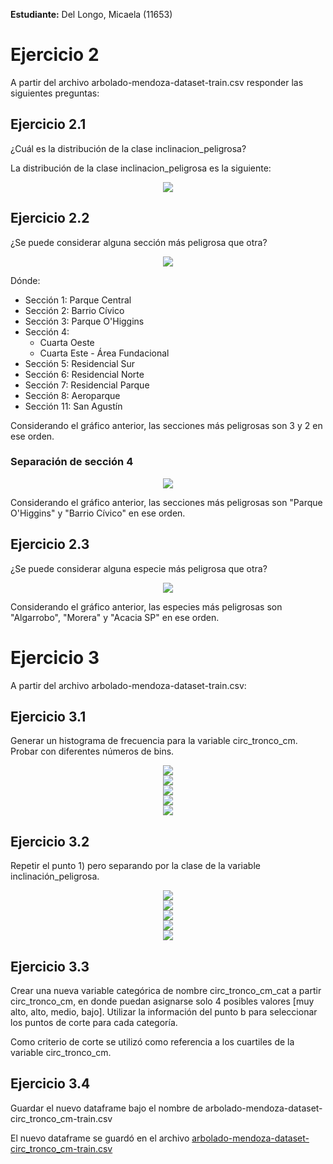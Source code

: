 **Estudiante:** Del Longo, Micaela (11653)

# Ejercicio 2
A partir del archivo arbolado-mendoza-dataset-train.csv responder las siguientes preguntas:

## Ejercicio 2.1
¿Cuál es la distribución de la clase inclinacion_peligrosa?

La distribución de la clase inclinacion_peligrosa es la siguiente:

<div align="center">
    <img src="pics/2_1_distribucion_inclinacion_peligrosa.png"/>
</div>

## Ejercicio 2.2
¿Se puede considerar alguna sección más peligrosa que otra?

<div align="center">
    <img src="pics/2_2_peligrosidad_secciones.png"/>
</div>

Dónde:
- Sección 1: Parque Central
- Sección 2: Barrio Cívico
- Sección 3: Parque O'Higgins
- Sección 4: 
  - Cuarta Oeste
  - Cuarta Este - Área Fundacional
- Sección 5: Residencial Sur
- Sección 6: Residencial Norte
- Sección 7: Residencial Parque
- Sección 8: Aeroparque
- Sección 11: San Agustín

Considerando el gráfico anterior, las secciones más peligrosas son 3 y 2 en ese orden.

### Separación de sección 4

<div align="center">
    <img src="pics/2_2_peligrosidad_nombre_secciones.png"/>
</div>

Considerando el gráfico anterior, las secciones más peligrosas son "Parque O'Higgins" y "Barrio Cívico" en ese orden.

## Ejercicio 2.3
¿Se puede considerar alguna especie más peligrosa que otra?

<div align="center">
    <img src="pics/2_3_peligrosidad_especies.png"/>
</div>

Considerando el gráfico anterior, las especies más peligrosas son "Algarrobo", "Morera" y "Acacia SP" en ese orden.

# Ejercicio 3

A partir del archivo arbolado-mendoza-dataset-train.csv:

## Ejercicio 3.1
Generar un histograma de frecuencia para la variable circ_tronco_cm. Probar con diferentes números de bins.

<div align="center">
    <img src="pics/3_1_histograma_circ_tronco_bins_10.png"/>
</div>

<div align="center">
    <img src="pics/3_1_histograma_circ_tronco_bins_20.png"/>
</div>

<div align="center">
    <img src="pics/3_1_histograma_circ_tronco_bins_30.png"/>
</div>

<div align="center">
    <img src="pics/3_1_histograma_circ_tronco_bins_40.png"/>
</div>

<div align="center">
    <img src="pics/3_1_histograma_circ_tronco_bins_50.png"/>
</div>

## Ejercicio 3.2
Repetir el punto 1) pero separando por la clase de la variable inclinación_peligrosa.

<div align="center">
    <img src="pics/3_2_histograma_circ_tronco_separado_por_inclinacion_bins_10.png"/>
</div>

<div align="center">
    <img src="pics/3_2_histograma_circ_tronco_separado_por_inclinacion_bins_20.png"/>
</div>

<div align="center">
    <img src="pics/3_2_histograma_circ_tronco_separado_por_inclinacion_bins_30.png"/>
</div>

<div align="center">
    <img src="pics/3_2_histograma_circ_tronco_separado_por_inclinacion_bins_40.png"/>
</div>

<div align="center">
    <img src="pics/3_2_histograma_circ_tronco_separado_por_inclinacion_bins_50.png"/>
</div>

## Ejercicio 3.3
Crear una nueva variable categórica de nombre circ_tronco_cm_cat a partir circ_tronco_cm, en donde puedan asignarse solo 4 posibles valores \[muy alto, alto, medio, bajo]. Utilizar la información del punto b para seleccionar los puntos de corte para cada categoría. 

Como criterio de corte se utilizó como referencia a los cuartiles de la variable circ_tronco_cm.

## Ejercicio 3.4
Guardar el nuevo dataframe bajo el nombre de arbolado-mendoza-dataset-circ_tronco_cm-train.csv

El nuevo dataframe se guardó en el archivo [arbolado-mendoza-dataset-circ_tronco_cm-train.csv](data/data-parte-a/arbolado-mendoza-dataset-circ_tronco_cm-train.csv)